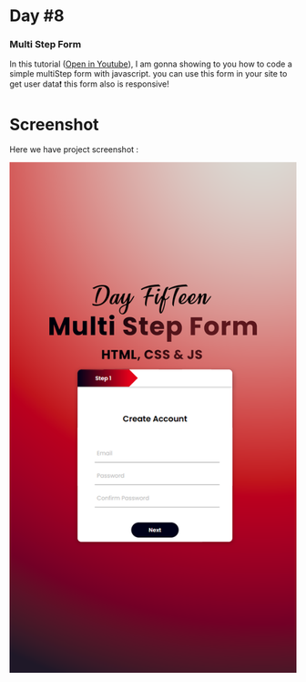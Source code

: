 # Day #8

### Multi Step Form
In this tutorial ([Open in Youtube](https://youtu.be/byAC5fQhTrE)),  I am gonna showing to you how to code a simple multiStep form with javascript. you can use this form in your site to get user data❗️
this form also is responsive!

# Screenshot
Here we have project screenshot :

![screenshot](screen.png)